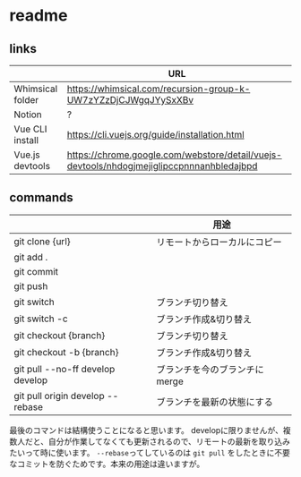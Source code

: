 # readme

## links

|   | URL |
|---------|--------|
|Whimsical folder | https://whimsical.com/recursion-group-k-UW7zYZzDjCJWgqJYySxXBv |
|Notion           | ? |
|Vue CLI install  | https://cli.vuejs.org/guide/installation.html |
|Vue.js devtools  | https://chrome.google.com/webstore/detail/vuejs-devtools/nhdogjmejiglipccpnnnanhbledajbpd |

## commands


|                                         | 用途                 |
|-----------------------|-----------------------|
|git clone {url}                          |	リモートからローカルにコピー    | 
|git add .	                              |                         |
|git commit 	                            |                         |
|git push	                                |                         |
|git switch	                              | ブランチ切り替え            |
|git switch -c	                          | ブランチ作成&切り替え        |
|git checkout {branch}                    | ブランチ切り替え            |
|git checkout -b {branch}                 |	ブランチ作成&切り替え        |
|git pull --no-ff develop	develop         | ブランチを今のブランチにmerge | 
|git pull origin develop --rebase	        | ブランチを最新の状態にする    | 

最後のコマンドは結構使うことになると思います。
developに限りませんが、複数人だと、自分が作業してなくても更新されるので、リモートの最新を取り込みたいって時に使います。
`--rebase`ってしているのは `git pull` をしたときに不要なコミットを防ぐためです。本来の用途は違いますが。
